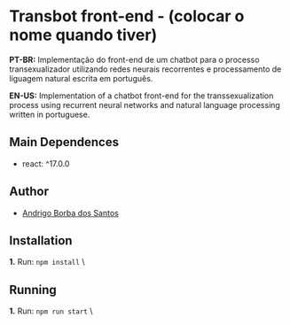 # Transbot front-end - (colocar o nome quando tiver)

**PT-BR:** Implementação do front-end de um chatbot para o processo transexualizador utilizando redes neurais recorrentes e processamento de liguagem natural escrita em português.

**EN-US:** Implementation of a chatbot front-end for the transsexualization process using recurrent neural networks and natural language processing written in portuguese.

## Main Dependences
- react: ^17.0.0

## Author

- [Andrigo Borba dos Santos](https://github.com/andrigoBS)

## Installation
**1.** Run: `npm install` \

## Running
**1.** Run: `npm run start` \
